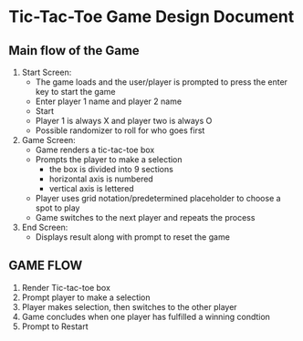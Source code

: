 # Tic-Tac-Toe Game Design Document

## Main flow of the Game
1. Start Screen:
    * The game loads and the user/player is prompted to press the enter key  to start the game
    * Enter player 1 name and player 2 name
    * Start
    * Player 1 is always X and player two is always O
    * Possible randomizer to roll for who goes first
2. Game Screen:
    * Game renders a tic-tac-toe box
    * Prompts the player to make a selection
       * the box is divided into 9 sections
       * horizontal axis is numbered
       * vertical axis is lettered
    * Player uses grid notation/predetermined placeholder to choose a spot to play
    * Game switches to the next player and repeats the process
3. End Screen:
    * Displays result along with prompt to reset the game


## GAME FLOW

1. Render Tic-tac-toe box
2. Prompt player to make a selection
3. Player makes selection, then switches to the other player
4. Game concludes when one player has fulfilled a winning condtion
5. Prompt to Restart